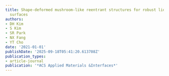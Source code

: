 ```yaml
---
title: Shape-deformed mushroom-like reentrant structures for robust liquid-repellent
  surfaces
authors:
- DH Kim
- S Kim
- SR Park
- NX Fang
- YT Cho
date: '2021-01-01'
publishDate: '2025-09-18T05:41:20.613708Z'
publication_types:
- article-journal
publication: '*ACS Applied Materials &Interfaces*'
---
```

